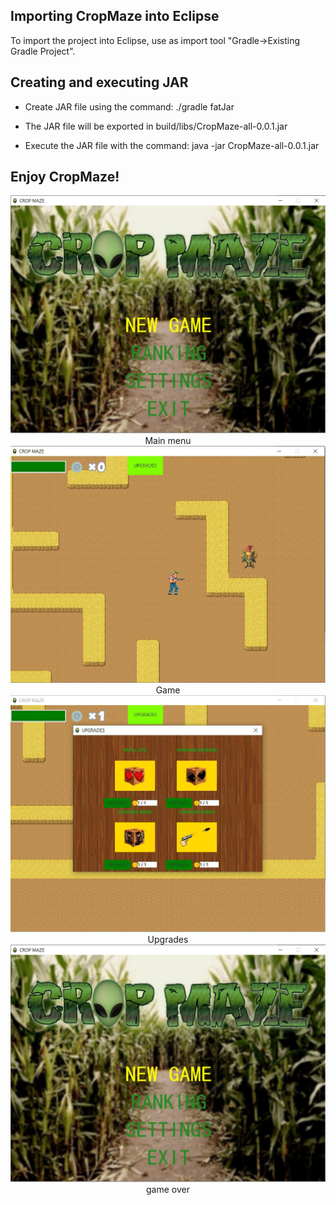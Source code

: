 ## Importing CropMaze into Eclipse
To import the project into Eclipse, use as import tool "Gradle->Existing Gradle Project".

## Creating and executing JAR

* Create JAR file using the command: ./gradle fatJar
 
* The JAR file will be exported in build/libs/CropMaze-all-0.0.1.jar

* Execute the JAR file with the command: java -jar CropMaze-all-0.0.1.jar


## Enjoy CropMaze!

<center><img src="./src/main/resources/images/MainMenu.JPG"></center>
<center>Main menu</center>


<center><img src="./src/main/resources/images/game.JPG"></center>
<center>Game</center>


<center><img src="./src/main/resources/images/upgrades.JPG"></center>
<center>Upgrades</center>

<center><img src="./src/main/resources/images/MainMenu.JPG"></center>
<center>game over</center>

